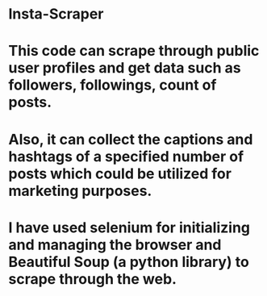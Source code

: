 # Insta-Scraper
# This code can scrape through public user profiles and get data such as followers, followings, count of posts.
# Also, it can collect the captions and hashtags of a specified number of posts which could be utilized for marketing purposes.

# I have used selenium for initializing and managing the browser and Beautiful Soup (a python library) to scrape through the web.